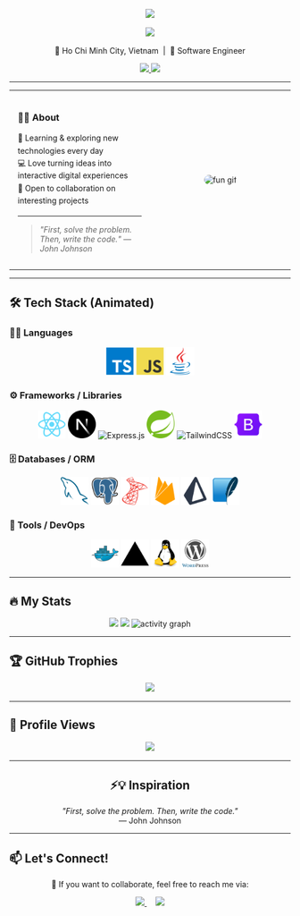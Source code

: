 <!-- 🎉 Fancy 3D & Animated Header -->
<p align="center">
  <img src="https://capsule-render.vercel.app/api?type=waving&color=0:00c6ff,100:0072ff&height=200&section=header&text=Nguyen%20Hoai%20Phong&fontSize=50&fontColor=ffffff&animation=fadeIn" />
</p>

<!-- Typing Effect -->
<p align="center">
  <img src="https://readme-typing-svg.herokuapp.com?color=00c6ff&size=24&center=true&vCenter=true&lines=👋+I'm+Nguyen+Hoai+Phong!;🚀+Software+Engineer;💙+Welcome+to+my+GitHub!" />
</p>

<p align="center">
  📍 Ho Chi Minh City, Vietnam &nbsp;|&nbsp; 🚀 Software Engineer
</p>

<p align="center">
  <a href="https://www.linkedin.com/in/nguyen-hoai-phong/" target="_blank">
    <img src="https://img.shields.io/badge/LinkedIn-0A66C2?style=for-the-badge&logo=linkedin&logoColor=white"/>
  </a>
  <a href="mailto:nhp2901@gmail.com">
    <img src="https://img.shields.io/badge/Gmail-D14836?style=for-the-badge&logo=gmail&logoColor=white"/>
  </a>
</p>

---
<table align="center" width="100%">
  <tr>
    <td width="50%" valign="top" align="center" style="padding:15px;">
      <div align="left" style="max-width:400px; margin:auto;">
        <h3>👨‍💻 About</h3>
        <ul style="list-style:none; padding-left:0; line-height:1.6;">
          <li>🌱 Learning & exploring new technologies every day</li>
          <li>💻 Love turning ideas into interactive digital experiences</li>
          <li>🚀 Open to collaboration on interesting projects</li>
        </ul>
        <hr style="margin:15px 0;">
        <blockquote style="font-style:italic; color:#666;">
          "First, solve the problem. Then, write the code." — John Johnson
        </blockquote>
      </div>
    </td>
    <td width="50%" align="center" style="padding:15px;">
      <img src="https://media2.giphy.com/media/v1.Y2lkPTc5MGI3NjExOWxraDBqY2gyanFlNHZoZ2VkZTl1bmsyYmY4NHZ1enN6Zmx4aThrdCZlcD12MV9pbnRlcm5hbF9naWZfYnlfaWQmY3Q9Zw/GghGKaZ8JeHJx0apQC/giphy.gif" 
           alt="fun gif" width="280" style="border-radius:12px;" />
    </td>
  </tr>
</table>

---

## 🛠️ Tech Stack (Animated)

### 🧑‍💻 Languages
<p align="center">
  <img src="https://raw.githubusercontent.com/devicons/devicon/master/icons/typescript/typescript-original.svg" width="50" title="TypeScript">
  <img src="https://raw.githubusercontent.com/devicons/devicon/master/icons/javascript/javascript-original.svg" width="50" title="JavaScript">
  <img src="https://raw.githubusercontent.com/devicons/devicon/master/icons/java/java-original.svg" width="50" title="Java">
</p>

### ⚙️ Frameworks / Libraries
<p align="center">
  <img src="https://raw.githubusercontent.com/devicons/devicon/master/icons/react/react-original.svg" width="50" title="React">
  <img src="https://raw.githubusercontent.com/devicons/devicon/master/icons/nextjs/nextjs-original.svg" width="50" title="Next.js">
  <!-- <img src="https://nestjs.com/img/logo-small.svg" width="50" title="NestJS"> -->
  <img src="https://www.peanutsquare.com/wp-content/uploads/2024/04/Express.png" width="50" title="Express.js">
  <img src="https://raw.githubusercontent.com/devicons/devicon/master/icons/spring/spring-original.svg" width="50" title="Spring">
  <img src="https://upload.wikimedia.org/wikipedia/commons/thumb/d/d5/Tailwind_CSS_Logo.svg/2560px-Tailwind_CSS_Logo.svg.png" width="50" title="TailwindCSS">
  <img src="https://raw.githubusercontent.com/devicons/devicon/master/icons/bootstrap/bootstrap-original.svg" width="50" title="Bootstrap">
</p>

### 🗄️ Databases / ORM
<p align="center">
  <img src="https://raw.githubusercontent.com/devicons/devicon/master/icons/mysql/mysql-original.svg" width="50" title="MySQL">
  <img src="https://raw.githubusercontent.com/devicons/devicon/master/icons/postgresql/postgresql-original.svg" width="50" title="PostgreSQL">
  <img src="https://raw.githubusercontent.com/devicons/devicon/master/icons/microsoftsqlserver/microsoftsqlserver-plain.svg" width="50" title="SQL Server">
  <img src="https://raw.githubusercontent.com/devicons/devicon/master/icons/firebase/firebase-plain.svg" width="50" title="Firebase">
  <img src="https://raw.githubusercontent.com/devicons/devicon/master/icons/prisma/prisma-original.svg" width="50" title="Prisma">
  <img src="https://raw.githubusercontent.com/devicons/devicon/master/icons/sqlite/sqlite-original.svg" width="50" title="SQLite">
</p>

### 🧰 Tools / DevOps
<p align="center">
  <img src="https://raw.githubusercontent.com/devicons/devicon/master/icons/docker/docker-original.svg" width="50" title="Docker">
  <img src="https://raw.githubusercontent.com/devicons/devicon/master/icons/vercel/vercel-original.svg" width="50" title="Vercel">
  <!-- <img src="https://raw.githubusercontent.com/devicons/devicon/master/icons/azure/azure-original.svg" width="50" title="Azure"> -->
  <img src="https://raw.githubusercontent.com/devicons/devicon/master/icons/linux/linux-original.svg" width="50" title="Linux (Ubuntu)">
  <img src="https://raw.githubusercontent.com/devicons/devicon/master/icons/wordpress/wordpress-original.svg" width="50" title="WordPress">
</p>

---

## 🔥 My Stats

<div align="center">
  <img src="https://github-readme-stats.vercel.app/api?username=nhp291&hide_title=false&hide_rank=false&show_icons=true&include_all_commits=true&count_private=true&theme=dracula" height="150" />
  <img src="https://github-readme-stats.vercel.app/api/top-langs?username=nhp291&layout=compact&langs_count=7&theme=dracula" height="150" />
  <img src="https://github-readme-activity-graph.vercel.app/graph?username=nhp291&theme=dracula&bg_color=282a36&hide_border=true" alt="activity graph" />
</div>

---

## 🏆 GitHub Trophies

<p align="center">
  <img src="https://github-profile-trophy.vercel.app/?username=nhp291&theme=synthwave&no-frame=true&margin-w=15&margin-h=15" />
</p>

---

## 👀 Profile Views

<p align="center">
  <img src="https://komarev.com/ghpvc/?username=nhp291&label=Profile%20Views&color=7928CA&style=flat"/>
</p>

---

<div align="center">

## ⚡💡 Inspiration  
*"First, solve the problem. Then, write the code."*  
— John Johnson  

</div>

---

## 📫 Let's Connect!

<p align="center">
  💬 If you want to collaborate, feel free to reach me via:
</p>

<p align="center">
  <a href="https://www.linkedin.com/in/nguyen-hoai-phong/" target="_blank">
    <img src="https://img.shields.io/badge/LinkedIn-0A66C2?style=for-the-badge&logo=linkedin&logoColor=white"/>
  </a>
  &nbsp; &nbsp;
  <a href="mailto:nhp2901@gmail.com">
    <img src="https://img.shields.io/badge/Gmail-D14836?style=for-the-badge&logo=gmail&logoColor=white"/>
  </a>
</p>
